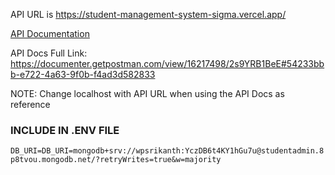 API URL is https://student-management-system-sigma.vercel.app/

[API Documentation](https://documenter.getpostman.com/view/16217498/2s9YRB1BeE#54233bbb-e722-4a63-9f0b-f4ad3d582833) 

API Docs Full Link: https://documenter.getpostman.com/view/16217498/2s9YRB1BeE#54233bbb-e722-4a63-9f0b-f4ad3d582833

NOTE: Change localhost with API URL when using the API Docs as reference

### INCLUDE IN .ENV FILE
```DB_URI=DB_URI=mongodb+srv://wpsrikanth:YczDB6t4KY1hGu7u@studentadmin.8p8tvou.mongodb.net/?retryWrites=true&w=majority```